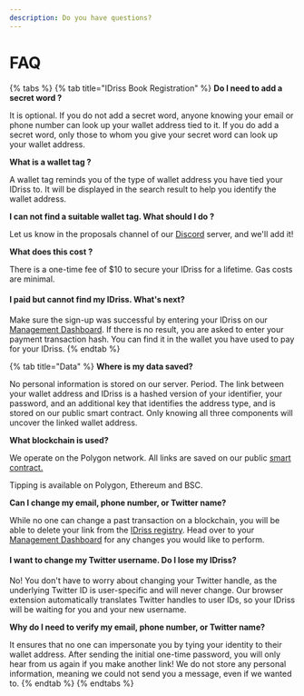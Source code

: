 ```yaml
---
description: Do you have questions?
---
```


# FAQ

{% tabs %}
{% tab title="IDriss Book Registration" %}
**Do I need to add a secret word ?**

It is optional. If you do not add a secret word, anyone knowing your email or phone number can look up your wallet address tied to it. If you do add a secret word, only those to whom you give your secret word can look up your wallet address.

**What is a wallet tag ?**

A wallet tag reminds you of the type of wallet address you have tied your IDriss to. It will be displayed in the search result to help you identify the wallet address.

**I can not find a suitable wallet tag. What should I do ?**

Let us know in the proposals channel of our [Discord](https://discord.gg/RJhJKamjw5) server, and we'll add it!

**What does this cost ?**

There is a one-time fee of $10 to secure your IDriss for a lifetime. Gas costs are minimal.

#### I paid but cannot find my IDriss. What's next?

Make sure the sign-up was successful by entering your IDriss on our [Management Dashboard](https://www.idriss.xyz/dashboard). If there is no result, you are asked to enter your payment transaction hash. You can find it in the wallet you have used to pay for your IDriss.
{% endtab %}

{% tab title="Data" %}
**Where is my data saved?**

No personal information is stored on our server. Period. The link between your wallet address and IDriss is a hashed version of your identifier, your password, and an additional key that identifies the address type, and is stored on our public smart contract. Only knowing all three components will uncover the linked wallet address.

**What blockchain is used?**

We operate on the Polygon network. All links are saved on our public [smart contract.](https://polygonscan.com/address/0x2eccb53ca2d4ef91a79213fddf3f8c2332c2a814)

Tipping is available on Polygon, Ethereum and BSC.

**Can I change my email, phone number, or Twitter name?**

While no one can change a past transaction on a blockchain, you will be able to delete your link from the [IDriss registry](broken-reference). Head over to your [Management Dashboard](https://www.idriss.xyz/dashboard) for any changes you would like to perform.&#x20;

#### I want to change my Twitter username. Do I lose my IDriss?

No! You don't have to worry about changing your Twitter handle, as the underlying Twitter ID is user-specific and will never change. Our browser extension automatically translates Twitter handles to user IDs, so your IDriss will be waiting for you and your new username.

**Why do I need to verify my email, phone number, or Twitter name?**

It ensures that no one can impersonate you by tying your identity to their wallet address. After sending the initial one-time password, you will only hear from us again if you make another link! We do not store any personal information, meaning we could not send you a message, even if we wanted to.
{% endtab %}
{% endtabs %}
